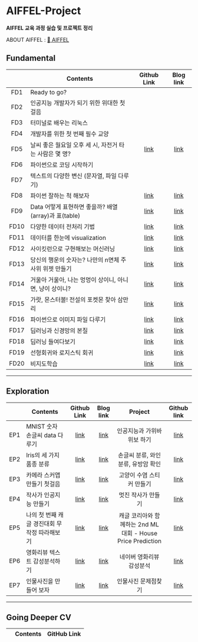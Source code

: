 

# AIFFEL-Project
__AIFFEL 교육 과정 실습 및 프로젝트 정리__

ABOUT AIFFEL : [:school: AIFFEL](https://aiffel.io/)  

## Fundamental
||Contents|Github Link|Blog link|
|:----:|----|:----:|:----:|
|FD1|Ready to go?|
|FD2|인공지능 개발자가 되기 위한 위대한 첫걸음|
|FD3|터미널로 배우는 리눅스|
|FD4|개발자를 위한 첫 번째 필수 교양|
|FD5|날씨 좋은 월요일 오후 세 시, 자전거 타는 사람은 몇 명?|[link](https://github.com/Rogan-J/Aiffel_project/blob/main/Fundamental/Fundamental_05.md)|[link](https://jm-develope-note.tistory.com/16)
|FD6|파이썬으로 코딩 시작하기|
|FD7|텍스트의 다양한 변신 (문자열, 파일 다루기)|
|FD8|파이썬 잘하는 척 해보자|[link](https://github.com/Rogan-J/Aiffel_project/blob/main/Fundamental/Fundamental_08.md)|[link](https://jm-develope-note.tistory.com/2?category=529453)
|FD9|Data 어떻게 표현하면 좋을까? 배열(array)과 표(table)|[link](https://github.com/Rogan-J/Aiffel_project/blob/main/Fundamental/Fundamental_09.md)|[link](https://jm-develope-note.tistory.com/3?category=529453)
|FD10|다양한 데이터 전처리 기법|[link](https://github.com/Rogan-J/Aiffel_project/blob/main/Fundamental/Fundamental_10.md)|[link](https://jm-develope-note.tistory.com/4?category=529453)
|FD11|데이터를 한눈에 visualization|[link](https://github.com/Rogan-J/Aiffel_project/blob/main/Fundamental/Fundamental_11.md)|[link](https://jm-develope-note.tistory.com/6?category=529453)
|FD12|사이킷런으로 구현해보는 머신러닝|[link](https://github.com/Rogan-J/Aiffel_project/blob/main/Fundamental/Fundamental_12.md)|[link](https://jm-develope-note.tistory.com/11?category=529453)
|FD13|당신의 행운의 숫자는? 나만의 n면체 주사위 위젯 만들기|[link](https://github.com/Rogan-J/Aiffel_project/blob/main/Fundamental/Fundamental_13.md)|[link](https://jm-develope-note.tistory.com/15)
|FD14|거울아 거울아, 나는 멍멍이 상이니, 아니면, 냥이 상이니?|[link](https://github.com/Rogan-J/Aiffel_project/blob/main/Fundamental/Fundamental_14.md)|[link](https://jm-develope-note.tistory.com/24)
|FD15|가랏, 몬스터볼! 전설의 포켓몬 찾아 삼만리|[link](https://github.com/Rogan-J/Aiffel_project/blob/main/Fundamental/Fundamental_15.md)|[link](https://jm-develope-note.tistory.com/26)
|FD16|파이썬으로 이미지 파일 다루기|[link](https://github.com/Rogan-J/Aiffel_project/blob/main/Fundamental/Fundamental_16.md)|[link](https://jm-develope-note.tistory.com/31)
|FD17|딥러닝과 신경망의 본질|[link](https://github.com/Rogan-J/Aiffel_project/blob/main/Fundamental/Fundamental_17.md)|[link](https://jm-develope-note.tistory.com/37)
|FD18|딥러닝 들여다보기|[link](https://github.com/Rogan-J/Aiffel_project/blob/main/Fundamental/Fundamental_18.md)|[link](https://jm-develope-note.tistory.com/39)
|FD19|선형회귀와 로지스틱 회귀|[link](https://github.com/Rogan-J/Aiffel_project/blob/main/Fundamental/fundamental_19.md)|[link](https://jm-develope-note.tistory.com/41)
|FD20|비지도학습|[link]()|[link]()

----
## Exploration
||Contents|Github Link|Blog link|Project|Github link|
|:----:|----|:----:|:----:|:----:|:----:|
|EP1|MNIST 숫자 손글씨 data 다루기 |[link](https://github.com/Rogan-J/Aiffel_project/blob/main/Exploration/Exploration01.md)|[link](https://jm-develope-note.tistory.com/5?category=529454)|인공지능과 가위바위보 하기|[link](https://github.com/Rogan-J/Aiffel_project/blob/main/Exploration/project/Exploration01.ipynb)
|EP2|Iris의  세 가지 품종 분류|[link](https://github.com/Rogan-J/Aiffel_project/blob/main/Exploration/Exploration_02.md)|[link](https://jm-develope-note.tistory.com/10?category=529454)|손글씨 분류, 와인 분류, 유방암 확인|[link](https://github.com/Rogan-J/Aiffel_project/blob/main/Exploration/project/Exploration02.ipynb)|[link]()
|EP3|카메라 스커앱 만들기 첫걸음|[link](https://github.com/Rogan-J/Aiffel_project/blob/main/Exploration/Exploration_03.md)|[link](https://jm-develope-note.tistory.com/20)|고양이 수염 스티커 만들기|[link](https://github.com/Rogan-J/Aiffel_project/blob/main/Exploration/project/Exploration03.ipynb)
|EP4|작사가 인공지능 만들기|[link](https://github.com/Rogan-J/Aiffel_project/blob/main/Exploration/Exploration_04.md)|[link](https://jm-develope-note.tistory.com/25)|멋진 작사가 만들기|[link](https://github.com/Rogan-J/Aiffel_project/blob/main/Exploration/project/Exploration04.ipynb)
|EP5|나의 첫 번째 캐글 경진대회 무작정 따라해보기|[link](https://github.com/Rogan-J/Aiffel_project/blob/main/Exploration/Exploration_05.md)|[link](https://jm-develope-note.tistory.com/36)|캐글 코리아와 함께하는 2nd ML 대회 - House Price Prediction|[link](https://github.com/Rogan-J/Aiffel_project/blob/main/Exploration/project/%5BE-05%5DHouse%20Price%20Prediction.ipynb)
|EP6|영화리뷰 텍스트 감성분석하기|[link](https://github.com/Rogan-J/Aiffel_project/blob/main/Exploration/Exploration_06.md)|[link](https://jm-develope-note.tistory.com/38)|네이버 영화리뷰 감성분석|[link](https://github.com/Rogan-J/Aiffel_project/blob/main/Exploration/project/%5BE-06%5D%EB%84%A4%EC%9D%B4%EB%B2%84%20%EC%98%81%ED%99%94%EB%A6%AC%EB%B7%B0%20%EA%B0%90%EC%84%B1%EB%B6%84%EC%84%9D.ipynb)
|EP7|인물사진을 만들어 보자|[link](https://github.com/Rogan-J/Aiffel_project/blob/main/Exploration/Exploration_07.md)|[link](https://jm-develope-note.tistory.com/category/AIFFEL/exploration)|인물사진 문제점찾기|[link](https://github.com/Rogan-J/Aiffel_project/blob/main/Exploration/project/%5BE-07%5D%EC%9D%B8%EB%AC%BC%20%EB%AA%A8%EB%93%9C%20%EB%AC%B8%EC%A0%9C%EC%A0%90%20%EC%B0%BE%EA%B8%B0.ipynb)

----
## Going Deeper CV
||Contents|GitHub Link|
|:----:|----|:----:|







